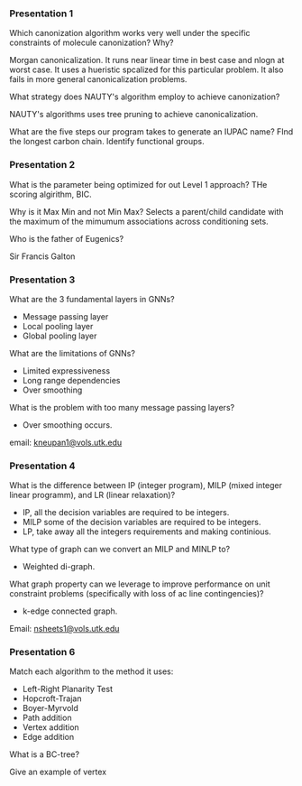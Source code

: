 ### Presentation 1
Which canonization algorithm works very well under the specific constraints of molecule canonization? Why?

Morgan canonicalization. It runs near linear time in best case and nlogn at worst case. It uses a hueristic spcalized for this particular problem. It also fails in more general canonicalization problems.

What strategy does NAUTY's algorithm employ to achieve canonization?

NAUTY's algorithms uses tree pruning to achieve canonicalization.

What are the five steps our program takes to generate an IUPAC name?
FInd the longest carbon chain.
Identify functional groups.


### Presentation 2

What is the parameter being optimized for out Level 1 approach?
THe scoring algirithm, BIC.

Why is it Max Min and not Min Max?
Selects a parent/child candidate with the maximum of the mimumum associations across conditioning sets.

Who is the father of Eugenics?

Sir Francis Galton


### Presentation 3
What are the 3 fundamental layers in GNNs?
- Message passing layer
- Local pooling layer
- Global pooling layer

What are the limitations of GNNs?
- Limited expressiveness
- Long range dependencies
- Over smoothing

What is the problem with too many message passing layers?
- Over smoothing occurs. 

email: kneupan1@vols.utk.edu

### Presentation 4

What is the difference between IP (integer program), MILP (mixed integer linear programm), and LR (linear relaxation)?
- IP, all the decision variables are required to be integers.
- MILP some of the decision variables are required to be integers.
- LP, take away all the integers requirements and making continious.

What type of graph can we convert an MILP and MINLP to?
- Weighted di-graph.

What graph property can we leverage to improve performance on unit constraint problems (specifically with loss of ac line contingencies)?
- k-edge connected graph.

Email: nsheets1@vols.utk.edu
### Presentation 6

 Match each algorithm to the method it uses:
 - Left-Right Planarity Test
 - Hopcroft-Trajan
 - Boyer-Myrvold
 - Path addition
 - Vertex addition
 - Edge addition

What is a BC-tree?

Give an example of  vertex